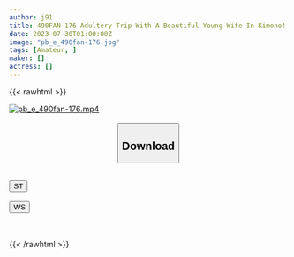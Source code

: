 ```yaml
---
author: j91
title: 490FAN-176 Adultery Trip With A Beautiful Young Wife In Kimono! !
date: 2023-07-30T01:00:00Z
image: "pb_e_490fan-176.jpg"
tags: [Amateur, ]
maker: []
actress: []
---
```



{{< rawhtml >}}

<div class="video" data-videoid="4RjglxdG6qUKRLk">
    <a href="javascript:;">
        <img src="https://my.j91.asia/posts/pb_e_490fan-176/pb_e_490fan-176.jpg" width="WIDTH" height="HEIGHT" alt="pb_e_490fan-176.mp4" loading="lazy">
    </a>
</div>

<script type="text/javascript" src="https://j91.asia/asset/on-demand-st.js"></script>

<br>
  <link rel="stylesheet" href="https://j91.asia/asset/bs5.css">
  
  <center>
  <button class="btn btn-primary" type="button" data-bs-toggle="collapse" data-bs-target=".multi-collapse" aria-expanded="false" aria-controls="multiCollapseExample1 multiCollapseExample2"><h2>Download</h2></button></center>
</p>
<div class="row">
  <div class="col">
    <div class="collapse multi-collapse" id="multiCollapseExample1">
      <div class="card card-body">
	      	      <br>
<div class="buttons">  
<a href="https://streamtape.to/v/4RjglxdG6qUKRLk"><button class="btn-hover color-3"><i class="fa fa-download"></i> ST</button></a></div>
    </div>
  </div>
</div>
  <div class="col">
    <div class="collapse multi-collapse" id="multiCollapseExample2">
      <div class="card card-body">
	      <br>
<div class="buttons">
    <a href="https://wolfstream.tv/xmvilygw74eb.html"><button class="btn-hover color-9"><i class="fa fa-download"></i> WS</button></a></div>
<br><br>
      </div>
    </div>
  </div>
</div>

{{< /rawhtml >}}